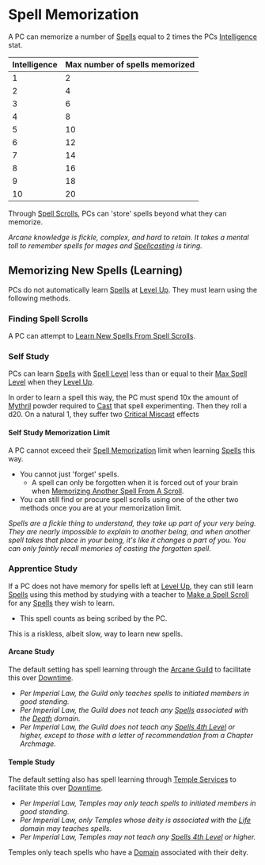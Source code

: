 # Spell Memorization

A PC can memorize a number of [Spells](Spells.md) equal to 2 times the PCs [Intelligence](../Player%20Characters/Chosen%20Statistics/Intelligence.md) stat.

| Intelligence | Max number of spells memorized |
| ------------ | ------------------------------ |
| 1            | 2                              |
| 2            | 4                              |
| 3            | 6                              |
| 4            | 8                              |
| 5            | 10                             |
| 6            | 12                             |
| 7            | 14                             |
| 8            | 16                             |
| 9            | 18                             |
| 10           | 20                             |
Through [Spell Scrolls](Spell%20Scrolls.md), PCs can 'store' spells beyond what they can memorize.

*Arcane knowledge is fickle, complex, and hard to retain. It takes a mental toll to remember spells for mages and [Spellcasting](Spellcasting.md) is tiring.*
## Memorizing New Spells (Learning)
PCs do not automatically learn [Spells](Spells.md) at [Level Up](../Player%20Characters/Derived%20Statistics/Level.md#Level%20Up). They must learn using the following methods.
### Finding Spell Scrolls
A PC can attempt to [Learn New Spells From Spell Scrolls](Spell%20Scrolls.md#Learning%20From%20Spell%20Scrolls).
### Self Study
PCs can learn [Spells](Spells.md) with [Spell Level](Spell%20Level.md) less than or equal to their [Max Spell Level](Spell%20Level.md#Max%20Spell%20Level) when they [Level Up](../Player%20Characters/Derived%20Statistics/Level.md#Level%20Up).

In order to learn a spell this way, the PC must spend 10x the amount of [Mythril](Mythril.md) powder required to [Cast](Spellcasting.md) that spell experimenting. Then they roll a d20. On a natural 1, they suffer two [Critical Miscast](../Game%20Procedures/Dice%20Rolls/Critical%20Miscast.md) effects
#### Self Study Memorization Limit
A PC cannot exceed their [Spell Memorization](Spell%20Memorization.md) limit when learning [Spells](Spells.md) this way.
- You cannot just 'forget' spells.
	- A spell can only be forgotten when it is forced out of your brain when [Memorizing Another Spell From A Scroll](Spell%20Scrolls.md#Spell%20Scroll%20Memorization).
- You can still find or procure spell scrolls using one of the other two methods once you are at your memorization limit.

*Spells are a fickle thing to understand, they take up part of your very being. They are nearly impossible to explain to another being, and when another spell takes that place in your being, it's like it changes a part of you. You can only faintly recall memories of casting the forgotten spell.*
### Apprentice Study
If a PC does not have memory for spells left at [Level Up](../Player%20Characters/Derived%20Statistics/Level.md#Level%20Up), they can still learn [Spells](Spells.md) using this method by studying with a teacher to [Make a Spell Scroll](Spell%20Scrolls.md#Making%20Spell%20Scrolls) for any [Spells](Spells.md) they wish to learn.
- This spell counts as being scribed by the PC.

This is a riskless, albeit slow, way to learn new spells.
#### Arcane Study
The default setting has spell learning through the [Arcane Guild](../Economy/Detailed%20Prices/Relevant%20Prices/Arcane%20Guild.md) to facilitate this over [Downtime](../Player%20Characters/Derived%20Statistics/Level.md#Downtime).
- *Per Imperial Law, the Guild only teaches spells to initiated members in good standing.*
- *Per Imperial Law, the Guild does not teach any [Spells](Spells.md) associated with the [Death](Spell%20Domains/Death.md) domain.*
- *Per Imperial Law, the Guild does not teach any [Spells 4th Level](Spell%20Level.md) or higher, except to those with a letter of recommendation from a Chapter Archmage.*
#### Temple Study
The default setting also has spell learning through [Temple Services](../Economy/Detailed%20Prices/Relevant%20Prices/Temple%20Services.md) to facilitate this over [Downtime](../Player%20Characters/Derived%20Statistics/Level.md#Downtime).
- *Per Imperial Law, Temples may only teach spells to initiated members in good standing.*
- *Per Imperial Law, only Temples whose deity is associated with the [Life](Spell%20Domains/Life.md) domain may teaches spells.*
- *Per Imperial Law, Temples may not teach any [Spells 4th Level](Spell%20Level.md) or higher.*

Temples only teach spells who have a [Domain](Spell%20Domains/!Domain%20Index.md) associated with their deity.